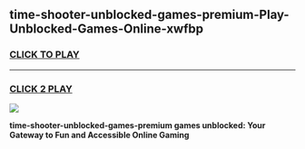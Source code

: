 
## time-shooter-unblocked-games-premium-Play-Unblocked-Games-Online-xwfbp
<h3>
<a href="https://premium76.site?title=time-shooter-unblocked-games-premium&ref=24A">CLICK TO PLAY</a></h3>
<hr>

<h3>
<a href="https://premium76.site?title=time-shooter-unblocked-games-premium&ref=24A">CLICK 2 PLAY</a>
  
</h3>

<a href="https://premium76.site?title=time-shooter-unblocked-games-premium&ref=24A"><img src="https://clearcache.store/games.png"></a>


**time-shooter-unblocked-games-premium games unblocked: Your Gateway to Fun and Accessible Online Gaming**
